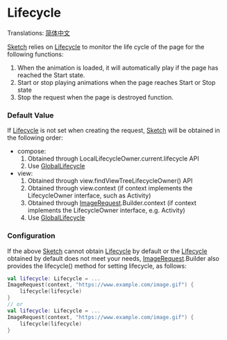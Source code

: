 # Lifecycle

Translations: [简体中文](lifecycle_zh.md)

[Sketch] relies on [Lifecycle] to monitor the life cycle of the page for the following
functions:

1. When the animation is loaded, it will automatically play if the page has reached the Start state.
2. Start or stop playing animations when the page reaches Start or Stop state
3. Stop the request when the page is destroyed
function.

### Default Value

If [Lifecycle] is not set when creating the request, [Sketch] will be obtained in the
following order:

* compose:
    1. Obtained through LocalLifecycleOwner.current.lifecycle API
    2. Use [GlobalLifecycle]
* view:
    1. Obtained through view.findViewTreeLifecycleOwner() API
    2. Obtained through view.context (if context implements the LifecycleOwner interface, such as
       Activity)
    3. Obtained through [ImageRequest].Builder.context (if context implements the LifecycleOwner
       interface, e.g.
       Activity)
    4. Use [GlobalLifecycle]

### Configuration

If the above [Sketch] cannot obtain [Lifecycle] by default or the [Lifecycle]
obtained by default does not meet your needs, [ImageRequest].Builder also provides the lifecycle()
method for setting lifecycle, as follows:

```kotlin
val lifecycle: Lifecycle = ...
ImageRequest(context, "https://www.example.com/image.gif") {
    lifecycle(lifecycle)
}
// or
val lifecycle: Lifecycle = ...
ImageRequest(context, "https://www.example.com/image.gif") {
    lifecycle(lifecycle)
}
```

[Sketch]: ../../sketch-core/src/commonMain/kotlin/com/github/panpf/sketch/Sketch.common.kt

[ImageRequest]: ../../sketch-core/src/commonMain/kotlin/com/github/panpf/sketch/request/ImageRequest.kt

[Lifecycle]: https://developer.android.com/reference/kotlin/androidx/lifecycle/Lifecycle

[GlobalLifecycle]: ../../sketch-core/src/commonMain/kotlin/com/github/panpf/sketch/request/GlobalLifecycle.kt